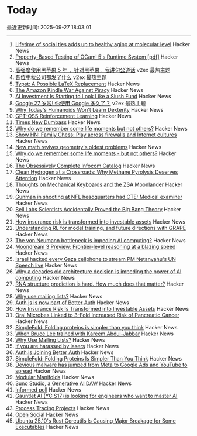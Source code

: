 # Today

最近更新时间: 2025-09-27 18:03:01

--- 
1. [Lifetime of social ties adds up to healthy aging at molecular level](https://news.cornell.edu/stories/2025/09/lifetime-social-ties-adds-healthy-aging) Hacker News
2. [Property-Based Testing of OCaml 5's Runtime System [pdf]](https://janmidtgaard.dk/papers/Midtgaard%3AOLIVIERFEST25.pdf) Hacker News
3. [高强度使用黑苹果 5 年 ，针对黑苹果，我讲句公道话](https://www.v2ex.com/t/1162162) v2ex 最热主题
4. [各位中秋公司都发了什么](https://www.v2ex.com/t/1162159) v2ex 最热主题
5. [Typst: A Possible LaTeX Replacement](https://lwn.net/Articles/1037577/) Hacker News
6. [The Amazon Kindle War Against Piracy](https://goodereader.com/blog/kindle/the-amazon-kindle-war-against-piracy) Hacker News
7. [AI Investment Is Starting to Look Like a Slush Fund](https://nymag.com/intelligencer/article/ai-investment-is-starting-to-look-like-a-slush-fund.html) Hacker News
8. [Google 27 岁啦! 你使用 Google 多久了？](https://www.v2ex.com/t/1162149) v2ex 最热主题
9. [Why Today's Humanoids Won't Learn Dexterity](https://rodneybrooks.com/why-todays-humanoids-wont-learn-dexterity/) Hacker News
10. [GPT-OSS Reinforcement Learning](https://docs.unsloth.ai/new/gpt-oss-reinforcement-learning) Hacker News
11. [Times New Dumbass](https://timesnewdumbass.co/) Hacker News
12. [Why do we remember some life moments but not others?](https://www.bu.edu/articles/2025/why-do-we-remember-some-moments-but-not-others/) Hacker News
13. [Show HN: Family Chess: Play across firewalls and Internet cultures](https://github.com/kelvinq/family-chess) Hacker News
14. [New math revives geometry's oldest problems](https://www.quantamagazine.org/new-math-revives-geometrys-oldest-problems-20250926/) Hacker News
15. [Why do we remember some life moments - but not others?](https://www.bu.edu/articles/2025/why-do-we-remember-some-moments-but-not-others/) Hacker News
16. [The Obsessively Complete Infocom Catalog](https://eblong.com/infocom/) Hacker News
17. [Clean Hydrogen at a Crossroads: Why Methane Pyrolysis Deserves Attention](https://www.c2es.org/2025/09/clean-hydrogen-at-a-crossroads-why-methane-pyrolysis-deserves-attention/) Hacker News
18. [Thoughts on Mechanical Keyboards and the ZSA Moonlander](https://www.masteringemacs.org/article/thoughts-on-mechanical-keyboards-zsa-moonlander) Hacker News
19. [Gunman in shooting at NFL headquarters had CTE: Medical examiner](https://abcnews.go.com/US/shane-tamura-gunman-shooting-nfl-headquarters-cte-medical/story?id=125972038) Hacker News
20. [Bell Labs Scientists Accidentally Proved the Big Bang Theory](https://spectrum.ieee.org/big-bang-theory-discovery) Hacker News
21. [How insurance risk is transformed into investable assets](https://riskvest.io/riskvest-insights/transforming-insurance-risk) Hacker News
22. [Understanding RL for model training, and future directions with GRAPE](https://arxiv.org/abs/2509.04501) Hacker News
23. [The von Neumann bottleneck is impeding AI computing?](https://research.ibm.com/blog/why-von-neumann-architecture-is-impeding-the-power-of-ai-computing) Hacker News
24. [Moondream 3 Preview: Frontier-level reasoning at a blazing speed](https://moondream.ai/blog/moondream-3-preview) Hacker News
25. [Israel hacked every Gaza cellphone to stream PM Netanyahu's UN Speech live](https://twitter.com/israelipm/status/1971570108322480350) Hacker News
26. [Why a decades old architecture decision is impeding the power of AI computing](https://research.ibm.com/blog/why-von-neumann-architecture-is-impeding-the-power-of-ai-computing) Hacker News
27. [RNA structure prediction is hard. How much does that matter?](https://www.owlposting.com/p/rna-structure-prediction-is-hard) Hacker News
28. [Why use mailing lists?](https://mailarchive.ietf.org/arch/msg/ietf/q6A_anL1u-Y9iXe-vboiOYamsl0/) Hacker News
29. [Auth.js is now part of Better Auth](https://www.better-auth.com/blog/authjs-joins-better-auth) Hacker News
30. [How Insurance Risk Is Transformed into Investable Assets](https://riskvest.io/riskvest-insights/transforming-insurance-risk) Hacker News
31. [Oral Microbes Linked to 3-Fold Increased Risk of Pancreatic Cancer](https://nyulangone.org/news/oral-microbes-linked-increased-risk-pancreatic-cancer) Hacker News
32. [SimpleFold: Folding proteins is simpler than you think](https://github.com/apple/ml-simplefold) Hacker News
33. [When Bruce Lee trained with Kareem Abdul-Jabbar](https://lithub.com/when-bruce-lee-trained-with-kareem-abdul-jabbar/) Hacker News
34. [Why Use Mailing Lists?](https://mailarchive.ietf.org/arch/msg/ietf/q6A_anL1u-Y9iXe-vboiOYamsl0/) Hacker News
35. [If you are harassed by lasers](https://www.laserpointersafety.com/harassment.html) Hacker News
36. [Auth.js Joining Better Auth](https://www.better-auth.com/blog/authjs-joins-better-auth) Hacker News
37. [SimpleFold: Folding Proteins Is Simpler Than You Think](https://github.com/apple/ml-simplefold) Hacker News
38. [Devious malware has jumped from Meta to Google Ads and YouTube to spread](https://www.techradar.com/pro/security/this-devious-malware-has-jumped-from-meta-over-to-google-ads-and-youtube-to-spread-heres-how-to-stay-safe) Hacker News
39. [Modular Manifolds](https://thinkingmachines.ai/blog/modular-manifolds/) Hacker News
40. [Suno Studio, a Generative AI DAW](https://suno.com/studio-welcome) Hacker News
41. [Informed poll](https://pigweed.dev/pw_async2/informed_poll.html) Hacker News
42. [Gauntlet AI (YC S17) is looking for engineers who want to master AI](https://apply.gauntletai.com/) Hacker News
43. [Process Tracing Projects](https://github.com/oils-for-unix/oils/wiki/Process-Tracing-Projects) Hacker News
44. [Open Social](https://overreacted.io/open-social/) Hacker News
45. [Ubuntu 25.10's Rust Coreutils Is Causing Major Breakage for Some Executables](https://www.phoronix.com/news/Ubuntu-25.10-Coreutils-Makeself) Hacker News
